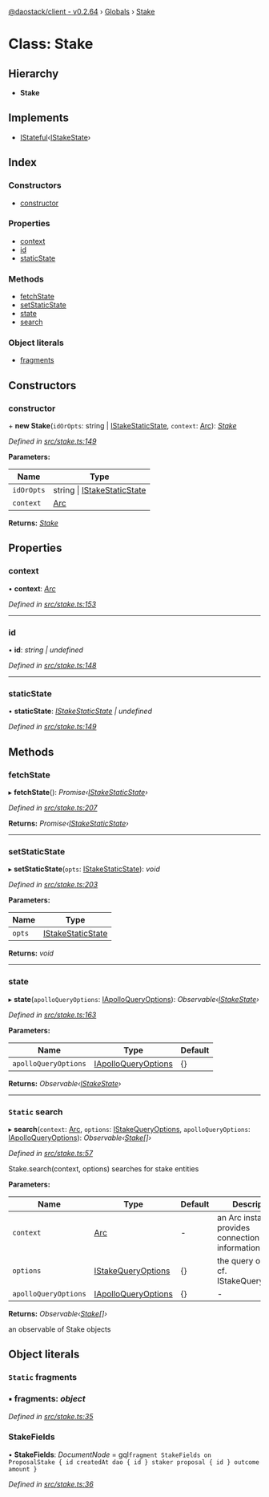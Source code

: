 [@daostack/client - v0.2.64](../README.md) › [Globals](../globals.md) › [Stake](stake.md)

# Class: Stake

## Hierarchy

* **Stake**

## Implements

* [IStateful](../interfaces/istateful.md)‹[IStakeState](../interfaces/istakestate.md)›

## Index

### Constructors

* [constructor](stake.md#constructor)

### Properties

* [context](stake.md#context)
* [id](stake.md#id)
* [staticState](stake.md#staticstate)

### Methods

* [fetchState](stake.md#fetchState)
* [setStaticState](stake.md#setstaticstate)
* [state](stake.md#state)
* [search](stake.md#static-search)

### Object literals

* [fragments](stake.md#static-fragments)

## Constructors

###  constructor

\+ **new Stake**(`idOrOpts`: string | [IStakeStaticState](../interfaces/istakestaticstate.md), `context`: [Arc](arc.md)): *[Stake](stake.md)*

*Defined in [src/stake.ts:149](https://github.com/dorgtech/client/blob/74940d1/src/stake.ts#L149)*

**Parameters:**

Name | Type |
------ | ------ |
`idOrOpts` | string &#124; [IStakeStaticState](../interfaces/istakestaticstate.md) |
`context` | [Arc](arc.md) |

**Returns:** *[Stake](stake.md)*

## Properties

###  context

• **context**: *[Arc](arc.md)*

*Defined in [src/stake.ts:153](https://github.com/dorgtech/client/blob/74940d1/src/stake.ts#L153)*

___

###  id

• **id**: *string | undefined*

*Defined in [src/stake.ts:148](https://github.com/dorgtech/client/blob/74940d1/src/stake.ts#L148)*

___

###  staticState

• **staticState**: *[IStakeStaticState](../interfaces/istakestaticstate.md) | undefined*

*Defined in [src/stake.ts:149](https://github.com/dorgtech/client/blob/74940d1/src/stake.ts#L149)*

## Methods

###  fetchState

▸ **fetchState**(): *Promise‹[IStakeStaticState](../interfaces/istakestaticstate.md)›*

*Defined in [src/stake.ts:207](https://github.com/dorgtech/client/blob/74940d1/src/stake.ts#L207)*

**Returns:** *Promise‹[IStakeStaticState](../interfaces/istakestaticstate.md)›*

___

###  setStaticState

▸ **setStaticState**(`opts`: [IStakeStaticState](../interfaces/istakestaticstate.md)): *void*

*Defined in [src/stake.ts:203](https://github.com/dorgtech/client/blob/74940d1/src/stake.ts#L203)*

**Parameters:**

Name | Type |
------ | ------ |
`opts` | [IStakeStaticState](../interfaces/istakestaticstate.md) |

**Returns:** *void*

___

###  state

▸ **state**(`apolloQueryOptions`: [IApolloQueryOptions](../interfaces/iapolloqueryoptions.md)): *Observable‹[IStakeState](../interfaces/istakestate.md)›*

*Defined in [src/stake.ts:163](https://github.com/dorgtech/client/blob/74940d1/src/stake.ts#L163)*

**Parameters:**

Name | Type | Default |
------ | ------ | ------ |
`apolloQueryOptions` | [IApolloQueryOptions](../interfaces/iapolloqueryoptions.md) |  {} |

**Returns:** *Observable‹[IStakeState](../interfaces/istakestate.md)›*

___

### `Static` search

▸ **search**(`context`: [Arc](arc.md), `options`: [IStakeQueryOptions](../interfaces/istakequeryoptions.md), `apolloQueryOptions`: [IApolloQueryOptions](../interfaces/iapolloqueryoptions.md)): *Observable‹[Stake](stake.md)[]›*

*Defined in [src/stake.ts:57](https://github.com/dorgtech/client/blob/74940d1/src/stake.ts#L57)*

Stake.search(context, options) searches for stake entities

**Parameters:**

Name | Type | Default | Description |
------ | ------ | ------ | ------ |
`context` | [Arc](arc.md) | - | an Arc instance that provides connection information |
`options` | [IStakeQueryOptions](../interfaces/istakequeryoptions.md) |  {} | the query options, cf. IStakeQueryOptions |
`apolloQueryOptions` | [IApolloQueryOptions](../interfaces/iapolloqueryoptions.md) |  {} | - |

**Returns:** *Observable‹[Stake](stake.md)[]›*

an observable of Stake objects

## Object literals

### `Static` fragments

### ▪ **fragments**: *object*

*Defined in [src/stake.ts:35](https://github.com/dorgtech/client/blob/74940d1/src/stake.ts#L35)*

###  StakeFields

• **StakeFields**: *DocumentNode* =  gql`fragment StakeFields on ProposalStake {
      id
      createdAt
      dao {
        id
      }
      staker
      proposal {
        id
      }
      outcome
      amount
    }`

*Defined in [src/stake.ts:36](https://github.com/dorgtech/client/blob/74940d1/src/stake.ts#L36)*

